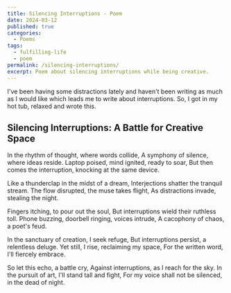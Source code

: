 ```yaml
---
title: Silencing Interruptions - Poem
date: 2024-03-12
published: true
categories:
  - Poems
tags:
  - fulfilling-life
  - poem
permalink: /silencing-interruptions/
excerpt: Poem about silencing interruptions while being creative.
---
```

I've been having some distractions lately and haven't been writing as much as I would like which leads me to write about interruptions. So, I got in my hot tub, relaxed and wrote this.

## Silencing Interruptions: A Battle for Creative Space

In the rhythm of thought, where words collide,
A symphony of silence, where ideas reside.
Laptop poised, mind ignited, ready to soar,
But then comes the interruption, knocking at the same device.

Like a thunderclap in the midst of a dream,
Interjections shatter the tranquil stream.
The flow disrupted, the muse takes flight,
As distractions invade, stealing the night.

Fingers itching, to pour out the soul,
But interruptions wield their ruthless toll.
Phone buzzing, doorbell ringing, voices intrude,
A cacophony of chaos, a poet's feud.

In the sanctuary of creation, I seek refuge,
But interruptions persist, a relentless deluge.
Yet still, I rise, reclaiming my space,
For the written word, I'll fiercely embrace.

So let this echo, a battle cry,
Against interruptions, as I reach for the sky.
In the pursuit of art, I'll stand tall and fight,
For my voice shall not be silenced, in the dead of night.